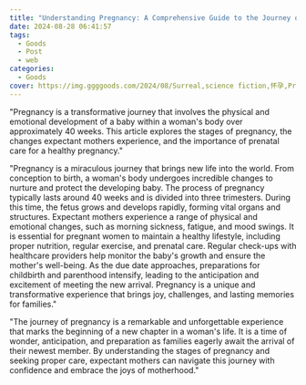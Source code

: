 ```yaml
---
title: "Understanding Pregnancy: A Comprehensive Guide to the Journey of Motherhood"
date: 2024-08-28 06:41:57
tags:
  - Goods
  - Post
  - web
categories:
  - Goods
cover: https://img.ggggoods.com/2024/08/Surreal,science fiction,怀孕,Pregnant,technology,tech,diagrams,renderings,colors_20240830_00001_.png
---
```


"Pregnancy is a transformative journey that involves the physical and emotional development of a baby within a woman's body over approximately 40 weeks. This article explores the stages of pregnancy, the changes expectant mothers experience, and the importance of prenatal care for a healthy pregnancy."

"Pregnancy is a miraculous journey that brings new life into the world. From conception to birth, a woman's body undergoes incredible changes to nurture and protect the developing baby. The process of pregnancy typically lasts around 40 weeks and is divided into three trimesters. During this time, the fetus grows and develops rapidly, forming vital organs and structures. Expectant mothers experience a range of physical and emotional changes, such as morning sickness, fatigue, and mood swings. It is essential for pregnant women to maintain a healthy lifestyle, including proper nutrition, regular exercise, and prenatal care. Regular check-ups with healthcare providers help monitor the baby's growth and ensure the mother's well-being. As the due date approaches, preparations for childbirth and parenthood intensify, leading to the anticipation and excitement of meeting the new arrival. Pregnancy is a unique and transformative experience that brings joy, challenges, and lasting memories for families."

"The journey of pregnancy is a remarkable and unforgettable experience that marks the beginning of a new chapter in a woman's life. It is a time of wonder, anticipation, and preparation as families eagerly await the arrival of their newest member. By understanding the stages of pregnancy and seeking proper care, expectant mothers can navigate this journey with confidence and embrace the joys of motherhood."
